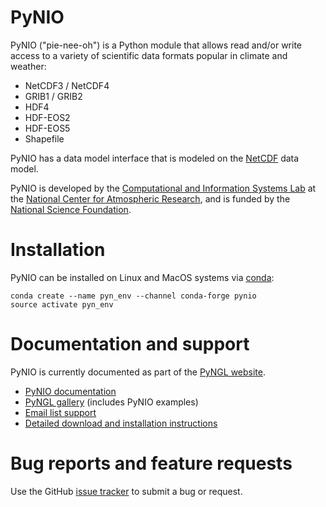 # PyNIO

PyNIO ("pie-nee-oh") is a Python module that allows read and/or write access to a variety of scientific data formats popular in climate and weather:

 * NetCDF3 / NetCDF4
 * GRIB1 / GRIB2
 * HDF4 
 * HDF-EOS2
 * HDF-EOS5
 * Shapefile

PyNIO has a data model interface that is modeled on the [NetCDF](https://www.unidata.ucar.edu/software/netcdf/) data model.

PyNIO is developed by the [Computational and Information Systems Lab](https://www2.cisl.ucar.edu) at the [National Center for Atmospheric Research](https://ncar.ucar.edu), and is funded by the [National Science Foundation](https://www.nsf.gov).

# Installation

PyNIO can be installed on Linux and MacOS systems via [conda](https://conda.io/docs/):

```
conda create --name pyn_env --channel conda-forge pynio
source activate pyn_env
```

# Documentation and support

PyNIO is currently documented as part of the [PyNGL website](http://www.pyngl.ucar.edu).

* [PyNIO documentation](http://www.pyngl.ucar.edu/Nio.shtml)
* [PyNGL gallery](http://www.pyngl.ucar.edu/Examples/gallery.shtml) (includes PyNIO examples)
* [Email list support](http://www.pyngl.ucar.edu/User_forum/)
* [Detailed download and installation instructions](http://www.pyngl.ucar.edu/Download/)

# Bug reports and feature requests

Use the GitHub [issue tracker](https://github.com/NCAR/pynio/issues) to submit a bug or request.

